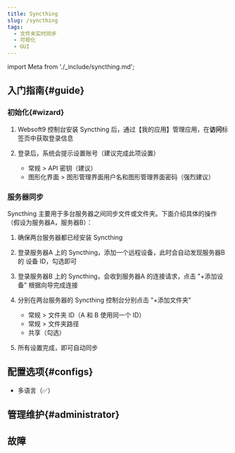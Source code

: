 ```yaml
---
title: Syncthing
slug: /syncthing
tags:
  - 文件夹实时同步
  - 可视化
  - GUI
---
```


import Meta from './_include/syncthing.md';

<Meta name="meta" />

## 入门指南{#guide}

### 初始化{#wizard}

1. Websoft9 控制台安装 Syncthing 后，通过【我的应用】管理应用，在**访问**标签页中获取登录信息

2. 登录后，系统会提示设置账号（建议完成此项设置）
   
   - 常规 > API 密钥（建议）
   - 图形化界面 > 图形管理界面用户名和图形管理界面密码（强烈建议）

### 服务器同步

Syncthing 主要用于多台服务器之间同步文件或文件夹。下面介绍具体的操作（假设为服务器A，服务器B）：

1. 确保两台服务器都已经安装 Syncthing

2. 登录服务器A 上的 Syncthing，添加一个远程设备，此时会自动发现服务器B 的 设备 ID，勾选即可

3. 登录服务器B 上的 Syncthing，会收到服务器A 的连接请求，点击 "+添加设备" 根据向导完成连接

4. 分别在两台服务器的 Syncthing 控制台分别点击 "+添加文件夹"

   - 常规 > 文件夹 ID（A 和 B 使用同一个 ID）
   - 常规 > 文件夹路径
   - 共享（勾选）

5. 所有设置完成，即可自动同步

## 配置选项{#configs}

- 多语言（✅）

## 管理维护{#administrator}

## 故障